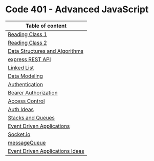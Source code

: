 
# Code 401 - Advanced JavaScript 




| Table of content  | 
|----------|
|[ Reading Class 1](./reading1.md)  |  
|[ Reading Class 2](./reading2.md) |  
| [Data Structures and Algorithms](./dataStructre.md) | 
| [express REST API](./express-REST-API.md) | 
| [Linked List](./linkedList.md) | 
| [Data Modeling](./dataModeling.md) | 
| [Authentication](./authentication.md) | 
| [Bearer Authorization](./bearerAuthorization.md) | 
| [Access Control](./accessControl.md) | 
| [Auth Ideas](./authproject.md) | 
| [Stacks and Queues](./stacksAndQueues.md) | 
| [Event Driven Applications](./EventDrivenApplications.md) | 
| [Socket.io](./socket.io.md) | 
| [messageQueue](./messageQueue.md) | 
| [Event Driven Applications Ideas](./EventDrivenApplicationsIdeas.md) | 